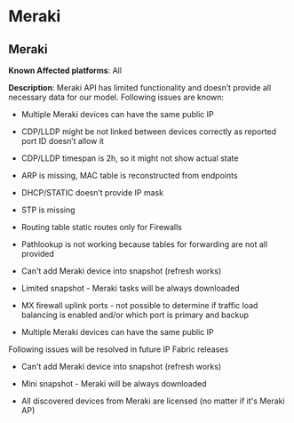 # Meraki

## Meraki

**Known Affected platforms**: All

**Description**: Meraki API has limited functionality and doesn’t
provide all necessary data for our model. Following issues are known:

-   Multiple Meraki devices can have the same public IP

<!-- -->

-   CDP/LLDP might be not linked between devices correctly as reported
    port ID doesn’t allow it

-   CDP/LLDP timespan is 2h, so it might not show actual state

-   ARP is missing, MAC table is reconstructed from endpoints

-   DHCP/STATIC doesn’t provide IP mask

-   STP is missing

-   Routing table static routes only for Firewalls

-   Pathlookup is not working because tables for forwarding are not all
    provided

-   Can't add Meraki device into snapshot (refresh works)

-   Limited snapshot - Meraki tasks will be always downloaded

-   MX firewall uplink ports - not possible to determine if traffic load
    balancing is enabled and/or which port is primary and backup

-   Multiple Meraki devices can have the same public IP

Following issues will be resolved in future IP Fabric releases

-   Can't add Meraki device into snapshot (refresh works)

-   Mini snapshot - Meraki will be always downloaded

-   All discovered devices from Meraki are licensed (no matter if it's
    Meraki AP)
